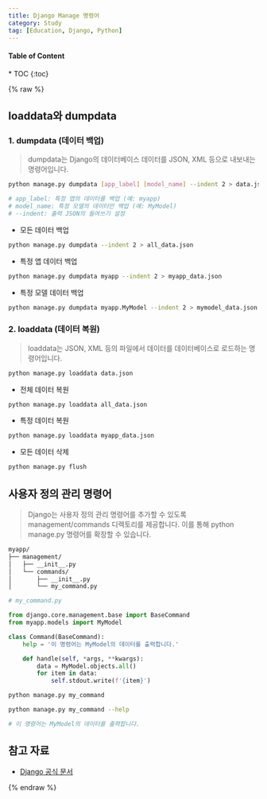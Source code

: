 ```yaml
---
title: Django Manage 명령어
category: Study
tag: [Education, Django, Python]
---
```


<nav class='post-toc' markdown='1'>
  <h4>Table of Content</h4>
* TOC
{:toc}
</nav>

{% raw %}

## loaddata와 dumpdata
### 1. dumpdata (데이터 백업)
> dumpdata는 Django의 데이터베이스 데이터를 JSON, XML 등으로 내보내는 명령어입니다.

```bash
python manage.py dumpdata [app_label] [model_name] --indent 2 > data.json

# app_label: 특정 앱의 데이터를 백업 (예: myapp)
# model_name: 특정 모델의 데이터만 백업 (예: MyModel)
# --indent: 출력 JSON의 들여쓰기 설정
```

* 모든 데이터 백업
```bash
python manage.py dumpdata --indent 2 > all_data.json
```

* 특정 앱 데이터 백업
```bash
python manage.py dumpdata myapp --indent 2 > myapp_data.json
```

* 특정 모델 데이터 백업
```bash
python manage.py dumpdata myapp.MyModel --indent 2 > mymodel_data.json
```

### 2. loaddata (데이터 복원)
> loaddata는 JSON, XML 등의 파일에서 데이터를 데이터베이스로 로드하는 명령어입니다.

```bash
python manage.py loaddata data.json
```

* 전체 데이터 복원

```bash
python manage.py loaddata all_data.json
```

* 특정 데이터 복원

```bash
python manage.py loaddata myapp_data.json
```

* 모든 데이터 삭제

```bash
python manage.py flush
```

## 사용자 정의 관리 명령어
> Django는 사용자 정의 관리 명령어를 추가할 수 있도록 management/commands 디렉토리를 제공합니다. 이를 통해 python manage.py 명령어를 확장할 수 있습니다.

```bash
myapp/
├── management/
│   ├── __init__.py
│   └── commands/
│       ├── __init__.py
│       └── my_command.py
```

```python
# my_command.py

from django.core.management.base import BaseCommand
from myapp.models import MyModel

class Command(BaseCommand):
    help = '이 명령어는 MyModel의 데이터를 출력합니다.'

    def handle(self, *args, **kwargs):
        data = MyModel.objects.all()
        for item in data:
            self.stdout.write(f'{item}')
```

```bash
python manage.py my_command
```

```bash
python manage.py my_command --help

# 이 명령어는 MyModel의 데이터를 출력합니다.
```


## 참고 자료
* [Django 공식 문서](https://docs.djangoproject.com/en/stable/)

{% endraw %}